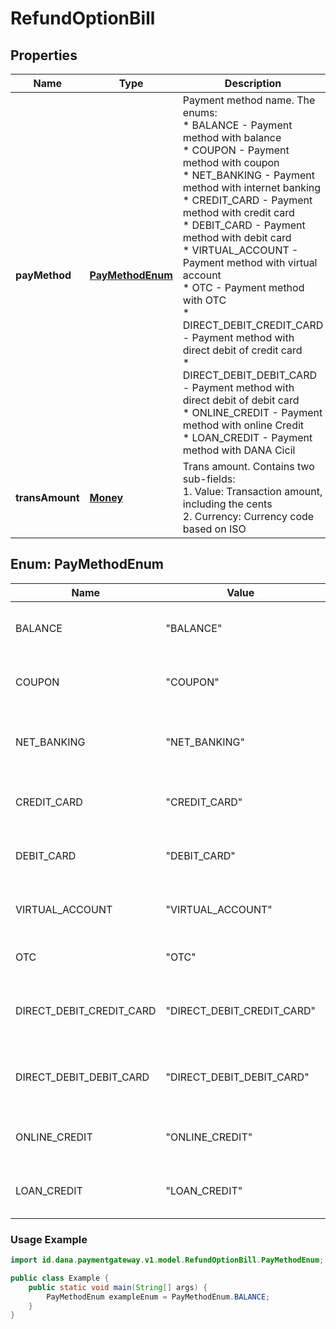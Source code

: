 

# RefundOptionBill


## Properties

| Name | Type | Description | Notes |
|------------ | ------------- | ------------- | -------------|
|**payMethod** | [**PayMethodEnum**](#PayMethodEnum) | Payment method name. The enums:<br>   * BALANCE - Payment method with balance<br>   * COUPON - Payment method with coupon<br>   * NET_BANKING - Payment method with internet banking<br>   * CREDIT_CARD - Payment method with credit card<br>   * DEBIT_CARD - Payment method with debit card<br>   * VIRTUAL_ACCOUNT - Payment method with virtual account<br>   * OTC - Payment method with OTC<br>   * DIRECT_DEBIT_CREDIT_CARD - Payment method with direct debit of credit card<br>   * DIRECT_DEBIT_DEBIT_CARD - Payment method with direct debit of debit card<br>   * ONLINE_CREDIT - Payment method with online Credit<br>   * LOAN_CREDIT - Payment method with DANA Cicil<br>  |  [optional] |
|**transAmount** | [**Money**](Money.md) | Trans amount. Contains two sub-fields:<br> 1. Value: Transaction amount, including the cents<br> 2. Currency: Currency code based on ISO<br>  |  [optional] |


<a name="PayMethodEnum"></a>
## Enum: PayMethodEnum

| Name | Value | Description |
| ---- | ----- | ----------- |
| BALANCE | "BALANCE" | Payment method with balance |
| COUPON | "COUPON" | Payment method with coupon |
| NET_BANKING | "NET_BANKING" | Payment method with internet banking |
| CREDIT_CARD | "CREDIT_CARD" | Payment method with credit card |
| DEBIT_CARD | "DEBIT_CARD" | Payment method with debit card |
| VIRTUAL_ACCOUNT | "VIRTUAL_ACCOUNT" | Payment method with virtual account |
| OTC | "OTC" | Payment method with OTC |
| DIRECT_DEBIT_CREDIT_CARD | "DIRECT_DEBIT_CREDIT_CARD" | Payment method with direct debit of credit card |
| DIRECT_DEBIT_DEBIT_CARD | "DIRECT_DEBIT_DEBIT_CARD" | Payment method with direct debit of debit card |
| ONLINE_CREDIT | "ONLINE_CREDIT" | Payment method with online Credit |
| LOAN_CREDIT | "LOAN_CREDIT" | Payment method with DANA Cicil |

### Usage Example
```java
import id.dana.paymentgateway.v1.model.RefundOptionBill.PayMethodEnum;

public class Example {
    public static void main(String[] args) {
        PayMethodEnum exampleEnum = PayMethodEnum.BALANCE;
    }
}
```



